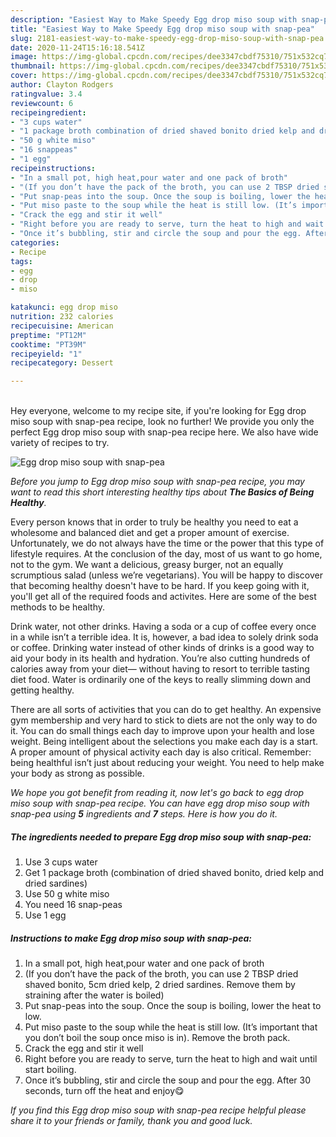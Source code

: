 ```yaml
---
description: "Easiest Way to Make Speedy Egg drop miso soup with snap-pea"
title: "Easiest Way to Make Speedy Egg drop miso soup with snap-pea"
slug: 2181-easiest-way-to-make-speedy-egg-drop-miso-soup-with-snap-pea
date: 2020-11-24T15:16:18.541Z
image: https://img-global.cpcdn.com/recipes/dee3347cbdf75310/751x532cq70/egg-drop-miso-soup-with-snap-pea-recipe-main-photo.jpg
thumbnail: https://img-global.cpcdn.com/recipes/dee3347cbdf75310/751x532cq70/egg-drop-miso-soup-with-snap-pea-recipe-main-photo.jpg
cover: https://img-global.cpcdn.com/recipes/dee3347cbdf75310/751x532cq70/egg-drop-miso-soup-with-snap-pea-recipe-main-photo.jpg
author: Clayton Rodgers
ratingvalue: 3.4
reviewcount: 6
recipeingredient:
- "3 cups water"
- "1 package broth combination of dried shaved bonito dried kelp and dried sardines"
- "50 g white miso"
- "16 snappeas"
- "1 egg"
recipeinstructions:
- "In a small pot, high heat,pour water and one pack of broth"
- "(If you don’t have the pack of the broth, you can use 2 TBSP dried shaved bonito, 5cm dried kelp, 2 dried sardines. Remove them by straining after the water is boiled)"
- "Put snap-peas into the soup. Once the soup is boiling, lower the heat to low."
- "Put miso paste to the soup while the heat is still low. (It’s important that you don’t boil the soup once miso is in). Remove the broth pack."
- "Crack the egg and stir it well"
- "Right before you are ready to serve, turn the heat to high and wait until start boiling."
- "Once it’s bubbling, stir and circle the soup and pour the egg. After 30 seconds, turn off the heat and enjoy😋"
categories:
- Recipe
tags:
- egg
- drop
- miso

katakunci: egg drop miso 
nutrition: 232 calories
recipecuisine: American
preptime: "PT12M"
cooktime: "PT39M"
recipeyield: "1"
recipecategory: Dessert

---
```

<br>
Hey everyone, welcome to my recipe site, if you're looking for Egg drop miso soup with snap-pea recipe, look no further! We provide you only the perfect Egg drop miso soup with snap-pea recipe here. We also have wide variety of recipes to try.
<br>


![Egg drop miso soup with snap-pea](https://img-global.cpcdn.com/recipes/dee3347cbdf75310/751x532cq70/egg-drop-miso-soup-with-snap-pea-recipe-main-photo.jpg)

<i>Before you jump to Egg drop miso soup with snap-pea recipe, you may want to read this short interesting healthy tips about <strong>The Basics of Being Healthy</strong>.</i>

Every person knows that in order to truly be healthy you need to eat a wholesome and balanced diet and get a proper amount of exercise. Unfortunately, we do not always have the time or the power that this type of lifestyle requires. At the conclusion of the day, most of us want to go home, not to the gym. We want a delicious, greasy burger, not an equally scrumptious salad (unless we’re vegetarians). You will be happy to discover that becoming healthy doesn't have to be hard. If you keep going with it, you'll get all of the required foods and activites. Here are some of the best methods to be healthy.

Drink water, not other drinks. Having a soda or a cup of coffee every once in a while isn’t a terrible idea. It is, however, a bad idea to solely drink soda or coffee. Drinking water instead of other kinds of drinks is a good way to aid your body in its health and hydration. You’re also cutting hundreds of calories away from your diet— without having to resort to terrible tasting diet food. Water is ordinarily one of the keys to really slimming down and getting healthy.

There are all sorts of activities that you can do to get healthy. An expensive gym membership and very hard to stick to diets are not the only way to do it. You can do small things each day to improve upon your health and lose weight. Being intelligent about the selections you make each day is a start. A proper amount of physical activity each day is also critical. Remember: being healthful isn’t just about reducing your weight. You need to help make your body as strong as possible. 


<i>We hope you got benefit from reading it, now let's go back to egg drop miso soup with snap-pea recipe. You can have egg drop miso soup with snap-pea using <strong>5</strong> ingredients and <strong>7</strong> steps. Here is how you do it.
</i>

##### The ingredients needed to prepare Egg drop miso soup with snap-pea:

1. Use 3 cups water
1. Get 1 package broth (combination of dried shaved bonito, dried kelp and dried sardines)
1. Use 50 g white miso
1. You need 16 snap-peas
1. Use 1 egg


##### Instructions to make Egg drop miso soup with snap-pea:

1. In a small pot, high heat,pour water and one pack of broth
1. (If you don’t have the pack of the broth, you can use 2 TBSP dried shaved bonito, 5cm dried kelp, 2 dried sardines. Remove them by straining after the water is boiled)
1. Put snap-peas into the soup. Once the soup is boiling, lower the heat to low.
1. Put miso paste to the soup while the heat is still low. (It’s important that you don’t boil the soup once miso is in). Remove the broth pack.
1. Crack the egg and stir it well
1. Right before you are ready to serve, turn the heat to high and wait until start boiling.
1. Once it’s bubbling, stir and circle the soup and pour the egg. After 30 seconds, turn off the heat and enjoy😋


<i>If you find this Egg drop miso soup with snap-pea recipe helpful please share it to your friends or family, thank you and good luck.</i>
